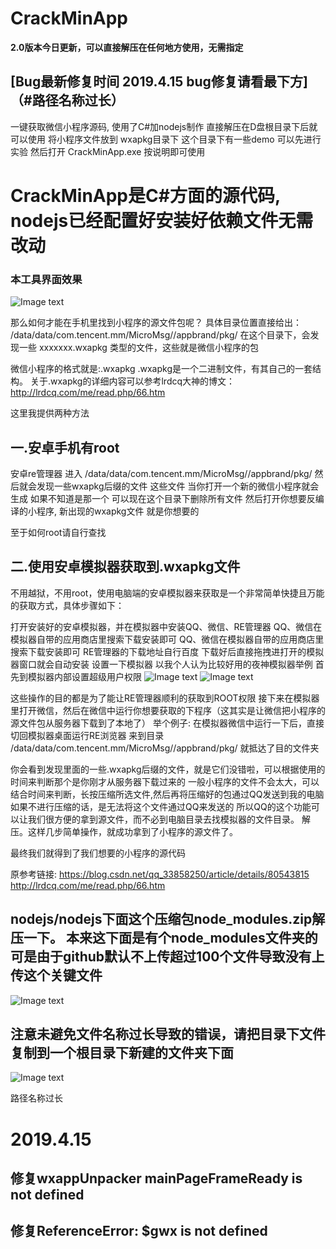 # CrackMinApp
   **2.0版本今日更新，可以直接解压在任何地方使用，无需指定**
  
   ## [Bug最新修复时间 2019.4.15 bug修复请看最下方]（#路径名称过长）

一键获取微信小程序源码, 使用了C#加nodejs制作
直接解压在D盘根目录下后就可以使用
将小程序文件放到 wxapkg目录下
这个目录下有一些demo 可以先进行实验
然后打开 CrackMinApp.exe 按说明即可使用
# CrackMinApp是C#方面的源代码, nodejs已经配置好安装好依赖文件无需改动
### 本工具界面效果
![Image text](https://img-blog.csdnimg.cn/20190312102443109.jpg?x-oss-process=image/watermark,type_ZmFuZ3poZW5naGVpdGk,shadow_10,text_aHR0cHM6Ly9ibG9nLmNzZG4ubmV0L3FxXzQxOTg0NjM0,size_16,color_FFFFFF,t_70)
 
那么如何才能在手机里找到小程序的源文件包呢？
具体目录位置直接给出：
/data/data/com.tencent.mm/MicroMsg//appbrand/pkg/
在这个目录下，会发现一些 xxxxxxx.wxapkg 类型的文件，这些就是微信小程序的包

微信小程序的格式就是:.wxapkg
.wxapkg是一个二进制文件，有其自己的一套结构。
关于.wxapkg的详细内容可以参考lrdcq大神的博文：http://lrdcq.com/me/read.php/66.htm

这里我提供两种方法 

## 一.安卓手机有root

  安卓re管理器 进入
  /data/data/com.tencent.mm/MicroMsg//appbrand/pkg/
  然后就会发现一些wxapkg后缀的文件
  这些文件 当你打开一个新的微信小程序就会生成 如果不知道是那一个 可以现在这个目录下删除所有文件
  然后打开你想要反编译的小程序, 新出现的wxapkg文件 就是你想要的

至于如何root请自行查找

## 二.使用安卓模拟器获取到.wxapkg文件

  不用越狱，不用root，使用电脑端的安卓模拟器来获取是一个非常简单快捷且万能的获取方式，具体步骤如下：

  打开安装好的安卓模拟器，并在模拟器中安装QQ、微信、RE管理器
  QQ、微信在模拟器自带的应用商店里搜索下载安装即可
  QQ、微信在模拟器自带的应用商店里搜索下载安装即可
  RE管理器的下载地址自行百度
  下载好后直接拖拽进打开的模拟器窗口就会自动安装
  设置一下模拟器
  以我个人认为比较好用的夜神模拟器举例
  首先到模拟器内部设置超级用户权限
  ![Image text](http://meetes.top/images/categories/wechat/2018/06/1.jpeg)
  ![Image text](http://meetes.top/images/categories/wechat/2018/06/2.jpeg)
  
  这些操作的目的都是为了能让RE管理器顺利的获取到ROOT权限
  接下来在模拟器里打开微信，然后在微信中运行你想要获取的下程序（这其实是让微信把小程序的源文件包从服务器下载到了本地了）
  举个例子: 
  在模拟器微信中运行一下后，直接切回模拟器桌面运行RE浏览器 来到目录
  /data/data/com.tencent.mm/MicroMsg//appbrand/pkg/
  就抵达了目的文件夹
  
  你会看到发现里面的一些.wxapkg后缀的文件，就是它们没错啦，可以根据使用的时间来判断那个是你刚才从服务器下载过来的
一般小程序的文件不会太大，可以结合时间来判断，长按压缩所选文件,然后再将压缩好的包通过QQ发送到我的电脑
如果不进行压缩的话，是无法将这个文件通过QQ来发送的
所以QQ的这个功能可以让我们很方便的拿到源文件，而不必到电脑目录去找模拟器的文件目录。
解压。这样几步简单操作，就成功拿到了小程序的源文件了。

最终我们就得到了我们想要的小程序的源代码

原参考链接: https://blog.csdn.net/qq_33858250/article/details/80543815
http://lrdcq.com/me/read.php/66.htm

## nodejs/nodejs下面这个压缩包node_modules.zip解压一下。 本来这下面是有个node_modules文件夹的可是由于github默认不上传超过100个文件导致没有上传这个关键文件 

![Image text](https://s2.ax1x.com/2019/03/24/AYZDtU.png)

## 注意未避免文件名称过长导致的错误，请把目录下文件复制到一个根目录下新建的文件夹下面

![Image text](https://s2.ax1x.com/2019/03/24/AYeyUf.png)

路径名称过长
# 2019.4.15
## 修复wxappUnpacker __mainPageFrameReady__ is not defined
## 修复ReferenceError: $gwx is not defined

